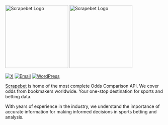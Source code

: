 [<img alt="Scrapebet Logo" src="https://cdn.scrapebet.com/logos/scrapebet.svg#gh-light-mode-only" width="200px">](https://scrapebet.com#gh-light-mode-only)
[<img alt="Scrapebet Logo" src="https://cdn.scrapebet.com/logos/scrapebet-white.svg#gh-dark-mode-only" width="200px">](https://scrapebet.com#gh-dark-mode-only)

[![X](https://img.shields.io/badge/X%20(Formerly%20Twitter)%20-%23000000.svg?logo=X&logoColor=white)](https://twitter.com/ScrapebetAPI) [![Email](https://img.shields.io/badge/info@scrapebet.com-D14836?logo=gmail&logoColor=white)](mailto:info@scrapebet.com) [![WordPress](https://img.shields.io/badge/WordPress%20-%2323282d.svg?logo=wordpress&logoColor=white)](https://profiles.wordpress.org/scrapebet/)

[Scrapebet](https://scrapebet.com) is home of the most complete Odds Comparison API. We cover odds from bookmakers worldwide. Your one-stop destination for sports and betting data. 

With years of experience in the industry, we understand the importance of accurate information for making informed decisions in sports betting and analysis.
